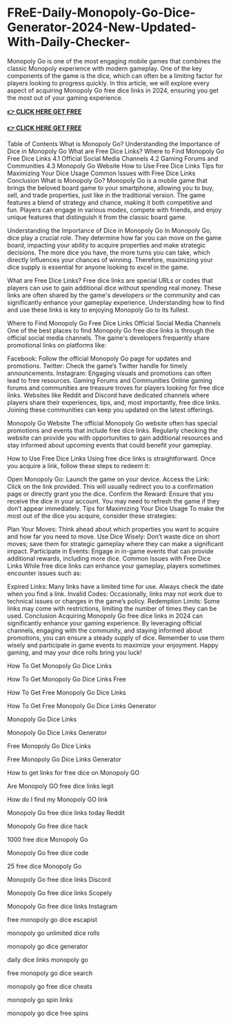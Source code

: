 # FReE-Daily-Monopoly-Go-Dice-Generator-2024-New-Updated-With-Daily-Checker-

Monopoly Go is one of the most engaging mobile games that combines the classic Monopoly experience with modern gameplay. One of the key components of the game is the dice, which can often be a limiting factor for players looking to progress quickly. In this article, we will explore every aspect of acquiring Monopoly Go free dice links in 2024, ensuring you get the most out of your gaming experience.

**[👉 CLICK HERE GET FREE](https://tinyurl.com/yraheyk3)**

**[👉 CLICK HERE GET FREE](https://tinyurl.com/yraheyk3)**

Table of Contents What is Monopoly Go? Understanding the Importance of Dice in Monopoly Go What are Free Dice Links? Where to Find Monopoly Go Free Dice Links 4.1 Official Social Media Channels 4.2 Gaming Forums and Communities 4.3 Monopoly Go Website How to Use Free Dice Links Tips for Maximizing Your Dice Usage Common Issues with Free Dice Links Conclusion What is Monopoly Go? Monopoly Go is a mobile game that brings the beloved board game to your smartphone, allowing you to buy, sell, and trade properties, just like in the traditional version. The game features a blend of strategy and chance, making it both competitive and fun. Players can engage in various modes, compete with friends, and enjoy unique features that distinguish it from the classic board game.

Understanding the Importance of Dice in Monopoly Go In Monopoly Go, dice play a crucial role. They determine how far you can move on the game board, impacting your ability to acquire properties and make strategic decisions. The more dice you have, the more turns you can take, which directly influences your chances of winning. Therefore, maximizing your dice supply is essential for anyone looking to excel in the game.

What are Free Dice Links? Free dice links are special URLs or codes that players can use to gain additional dice without spending real money. These links are often shared by the game's developers or the community and can significantly enhance your gameplay experience. Understanding how to find and use these links is key to enjoying Monopoly Go to its fullest.

Where to Find Monopoly Go Free Dice Links Official Social Media Channels One of the best places to find Monopoly Go free dice links is through the official social media channels. The game's developers frequently share promotional links on platforms like:

Facebook: Follow the official Monopoly Go page for updates and promotions. Twitter: Check the game’s Twitter handle for timely announcements. Instagram: Engaging visuals and promotions can often lead to free resources. Gaming Forums and Communities Online gaming forums and communities are treasure troves for players looking for free dice links. Websites like Reddit and Discord have dedicated channels where players share their experiences, tips, and, most importantly, free dice links. Joining these communities can keep you updated on the latest offerings.

Monopoly Go Website The official Monopoly Go website often has special promotions and events that include free dice links. Regularly checking the website can provide you with opportunities to gain additional resources and stay informed about upcoming events that could benefit your gameplay.

How to Use Free Dice Links Using free dice links is straightforward. Once you acquire a link, follow these steps to redeem it:

Open Monopoly Go: Launch the game on your device. Access the Link: Click on the link provided. This will usually redirect you to a confirmation page or directly grant you the dice. Confirm the Reward: Ensure that you receive the dice in your account. You may need to refresh the game if they don’t appear immediately. Tips for Maximizing Your Dice Usage To make the most out of the dice you acquire, consider these strategies:

Plan Your Moves: Think ahead about which properties you want to acquire and how far you need to move. Use Dice Wisely: Don’t waste dice on short moves; save them for strategic gameplay where they can make a significant impact. Participate in Events: Engage in in-game events that can provide additional rewards, including more dice. Common Issues with Free Dice Links While free dice links can enhance your gameplay, players sometimes encounter issues such as:

Expired Links: Many links have a limited time for use. Always check the date when you find a link. Invalid Codes: Occasionally, links may not work due to technical issues or changes in the game’s policy. Redemption Limits: Some links may come with restrictions, limiting the number of times they can be used. Conclusion Acquiring Monopoly Go free dice links in 2024 can significantly enhance your gaming experience. By leveraging official channels, engaging with the community, and staying informed about promotions, you can ensure a steady supply of dice. Remember to use them wisely and participate in game events to maximize your enjoyment. Happy gaming, and may your dice rolls bring you luck!

How To Get Monopoly Go Dice Links

How To Get Monopoly Go Dice Links Free

How To Get Free Monopoly Go Dice Links

How To Get Free Monopoly Go Dice Links Generator

Monopoly Go Dice Links

Monopoly Go Dice Links Generator

Free Monopoly Go Dice Links

Free Monopoly Go Dice Links Generator

How to get links for free dice on Monopoly GO

Are Monopoly GO free dice links legit

How do I find my Monopoly GO link

Monopoly Go free dice links today Reddit

Monopoly Go free dice hack

1000 free dice Monopoly Go

Monopoly Go free dice code

25 free dice Monopoly Go

Monopoly Go free dice links Discord

Monopoly Go free dice links Scopely

Monopoly Go free dice links Instagram

free monopoly go dice escapist

monopoly go unlimited dice rolls

monopoly go dice generator

daily dice links monopoly go

free monopoly go dice search

monopoly go free dice cheats

monopoly go spin links

monopoly go dice free spins

